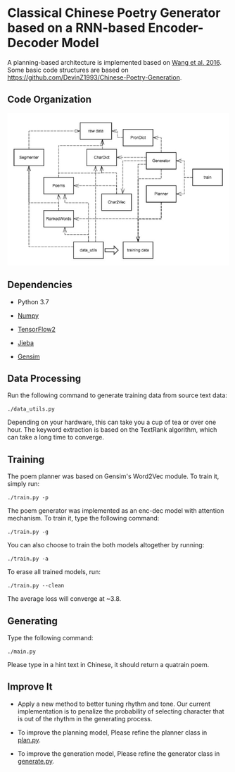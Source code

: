 # Classical Chinese Poetry Generator based on a RNN-based Encoder-Decoder Model

A planning-based architecture is implemented based on [Wang et al. 2016](https://arxiv.org/abs/1610.09889).
Some basic code structures are based on https://github.com/DevinZ1993/Chinese-Poetry-Generation.

## Code Organization

![Structure of Code](img/structure.jpg)



## Dependencies

* Python 3.7

* [Numpy](http://www.numpy.org/)

* [TensorFlow2](https://www.tensorflow.org/)

* [Jieba](https://github.com/fxsjy/jieba)

* [Gensim](https://radimrehurek.com/gensim/)


## Data Processing

Run the following command to generate training data from source text data:

    ./data_utils.py

Depending on your hardware, this can take you a cup of tea or over one hour.
The keyword extraction is based on the TextRank algorithm,
which can take a long time to converge.

## Training

The poem planner was based on Gensim's Word2Vec module.
To train it, simply run:

    ./train.py -p

The poem generator was implemented as an enc-dec model with attention mechanism.
To train it, type the following command:

    ./train.py -g

You can also choose to train the both models altogether by running:

    ./train.py -a

To erase all trained models, run:

    ./train.py --clean


The average loss will converge at ~3.8.

## Generating

Type the following command:

    ./main.py

Please type in a hint text in Chinese, it should return a quatrain poem.


## Improve It

* Apply a new method to better tuning rhythm and tone. Our current implementation is to penalize the probability of selecting character that is out of the rhythm in the generating process.

* To improve the planning model,
Please refine the planner class in [plan.py](./plan.py).

* To improve  the generation model,
Please refine the generator class in [generate.py](./generate.py).

